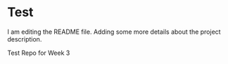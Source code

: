 # Test
I am editing the README file. Adding some more details about the project description.


Test Repo for Week 3
